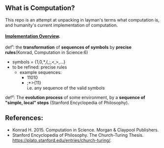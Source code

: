 ## What is Computation?

This repo is an attempt at unpacking in layman's terms what computation is, and humanity's current implementation of computation.

#### [Implementation Overview](https://github.com/praisetompane/computer_science/blob/master/README.md).

def¹: the **transformation** of **sequences of symbols** by **precise rules**(Konrad, Computation in Science:6)

* symbols = {1,0,\*,{,;,<,>,...}
* to be refined: precise rules
  * example sequences:
    * 11010
    * ;\*>{11}  
      i.e. any sequence of the valid symbols

def²: The **evolution process** of some environment, by a **sequence of "simple, local" steps** (Stanford Encyclopedia of Philosophy).

## References:

* Konrad H. 2015. Computation in Science. Morgan & Claypool Publishers.
* Stanford Encyclopedia of Philosophy. The Church-Turing Thesis. https://plato.stanford.edu/entries/church-turing/.




